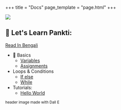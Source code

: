 +++
title = "Docs"
page_template = "page.html"
+++

![](/with_laptop.jpg)

## 📖 Let's Learn Pankti:

[Read In Bengali](/bn/docs)


* 📗 Basics
    * [Variables](#)
    * [Assignments](#)
* Loops & Conditions
    * [If else](#)
    * [While](#)
* Tutorials:
    * [Hello World](/docs/tutorials/hello)


<small class="x">header image made with Dall E</small>
